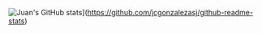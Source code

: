![Juan's GitHub stats](https://github-readme-stats.vercel.app/api?username=jcgonzalezasj)](https://github.com/jcgonzalezasj/github-readme-stats)

<!--
**jcgonzalezasj/jcgonzalezasj** is a ✨ _special_ ✨ repository because its `README.md` (this file) appears on your GitHub profile.

Here are some ideas to get you started:

- 🔭 I’m currently working on ...
- 🌱 I’m currently learning ...
- 👯 I’m looking to collaborate on ...
- 🤔 I’m looking for help with ...
- 💬 Ask me about ...
- 📫 How to reach me: ...
- 😄 Pronouns: ...
- ⚡ Fun fact: ...
-->

